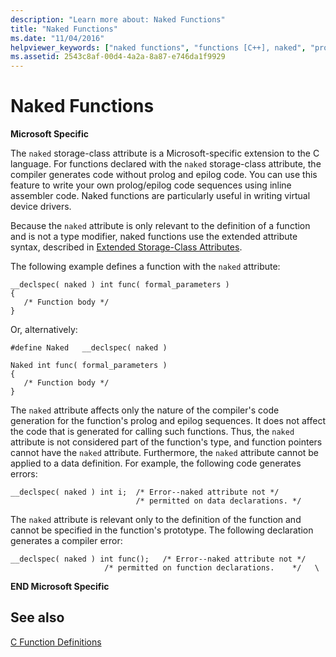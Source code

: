 ```yaml
---
description: "Learn more about: Naked Functions"
title: "Naked Functions"
ms.date: "11/04/2016"
helpviewer_keywords: ["naked functions", "functions [C++], naked", "prolog code", "epilog code"]
ms.assetid: 2543c8af-00d4-4a2a-8a87-e746da1f9929
---
```

# Naked Functions

**Microsoft Specific**

The `naked` storage-class attribute is a Microsoft-specific extension to the C language. For functions declared with the `naked` storage-class attribute, the compiler generates code without prolog and epilog code. You can use this feature to write your own prolog/epilog code sequences using inline assembler code. Naked functions are particularly useful in writing virtual device drivers.

Because the `naked` attribute is only relevant to the definition of a function and is not a type modifier, naked functions use the extended attribute syntax, described in [Extended Storage-Class Attributes](../c-language/c-extended-storage-class-attributes.md).

The following example defines a function with the `naked` attribute:

```
__declspec( naked ) int func( formal_parameters )
{
   /* Function body */
}
```

Or, alternatively:

```
#define Naked   __declspec( naked )

Naked int func( formal_parameters )
{
   /* Function body */
}
```

The `naked` attribute affects only the nature of the compiler's code generation for the function's prolog and epilog sequences. It does not affect the code that is generated for calling such functions. Thus, the `naked` attribute is not considered part of the function's type, and function pointers cannot have the `naked` attribute. Furthermore, the `naked` attribute cannot be applied to a data definition. For example, the following code generates errors:

```
__declspec( naked ) int i;  /* Error--naked attribute not */
                            /* permitted on data declarations. */
```

The `naked` attribute is relevant only to the definition of the function and cannot be specified in the function's prototype. The following declaration generates a compiler error:

```
__declspec( naked ) int func();   /* Error--naked attribute not */
                     /* permitted on function declarations.    */   \
```

**END Microsoft Specific**

## See also

[C Function Definitions](../c-language/c-function-definitions.md)
